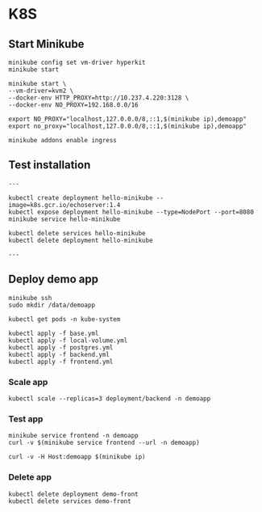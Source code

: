 # K8S

## Start Minikube

```
minikube config set vm-driver hyperkit
minikube start 

minikube start \
--vm-driver=kvm2 \
--docker-env HTTP_PROXY=http://10.237.4.220:3128 \
--docker-env NO_PROXY=192.168.0.0/16

export NO_PROXY="localhost,127.0.0.0/8,::1,$(minikube ip),demoapp"
export no_proxy="localhost,127.0.0.0/8,::1,$(minikube ip),demoapp"

minikube addons enable ingress
```

## Test installation

```
---

kubectl create deployment hello-minikube --image=k8s.gcr.io/echoserver:1.4
kubectl expose deployment hello-minikube --type=NodePort --port=8080
minikube service hello-minikube

kubectl delete services hello-minikube
kubectl delete deployment hello-minikube

---
```

## Deploy demo app

```
minikube ssh
sudo mkdir /data/demoapp

kubectl get pods -n kube-system

kubectl apply -f base.yml
kubectl apply -f local-volume.yml
kubectl apply -f postgres.yml
kubectl apply -f backend.yml
kubectl apply -f frontend.yml
```

### Scale app

```kubectl scale --replicas=3 deployment/backend -n demoapp```

### Test app

```
minikube service frontend -n demoapp
curl -v $(minikube service frontend --url -n demoapp)

curl -v -H Host:demoapp $(minikube ip)
```

### Delete app

```
kubectl delete deployment demo-front
kubectl delete services demo-front
```
